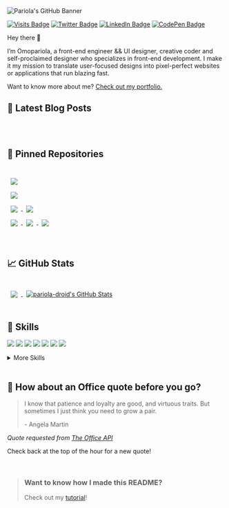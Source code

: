 <!-- Pariola's GitHub Banner --> <img src="https://ik.imagekit.io/9ghb9cknpe/Copy_of_Copy_of_Copy_of_Copy_of_Untitled_Jf85l-4OY.png?updatedAt=1630229208778" alt="Pariola's GitHub Banner"/>  

[![Visits Badge](https://badges.pufler.dev/visits/pariola-droid/pariola-droid)](https:pariola.dev)
[![Twitter Badge](https://img.shields.io/badge/Twitter-Profile-informational?style=flat&logo=twitter&logoColor=white&color=1CA2F1)](https://twitter.com/ipariola)
[![LinkedIn Badge](https://img.shields.io/badge/LinkedIn-Profile-informational?style=flat&logo=linkedin&logoColor=white&color=0D76A8)](https://www.linkedin.com/in/omopariola-philip/)
[![CodePen Badge](https://img.shields.io/badge/CodePen-Profile-informational?style=flat&logo=codepen&logoColor=white&color=black)](https://codepen.io/ipariola)

Hey there 👋

I’m Omopariola, a front-end engineer && UI designer, creative coder and self-proclaimed designer who specializes in front-end development. I make it my mission to translate user-focused designs into pixel-perfect websites or applications that run blazing fast.

Want to know more about me? [Check out my portfolio.](https://pariola.dev/)

## 📝 Latest Blog Posts

<br>

<!-- BLOG-POST-LIST:START --
- [The Gumball Machine: How To Quickly Identify Unit Test Cases](https://braydoncoyer.dev/blog/the-gumball-machine-how-to-quickly-identify-unit-test-cases/)
- [How to Use the TailwindCSS Typography Plugin](https://braydoncoyer.dev/blog/how-to-use-the-tailwindcss-typography-plugin/)
- [Hold Up - What Are JavaScript Generators?](https://braydoncoyer.dev/blog/hold-up-what-are-javascript-generators/)
- [Technical Interview Preparation and Tips To Consider](https://braydoncoyer.dev/blog/technical-interview-preparation-and-tips-to-consider/)
- [10 BEST Custom and Creative Developer Blogs in 2021](https://braydoncoyer.dev/blog/10-best-custom-and-creative-developer-blogs-in-2021/)
<!-- BLOG-POST-LIST:END -->

<br>

## 📌 Pinned Repositories

<br>

<a href="https://github.com/Pariola-droid/pariola">
  <img align="center" style="margin:0.5rem" src="https://github-readme-stats.vercel.app/api/pin/?username=pariola-droid&repo=pariola&title_color=ffffff&text_color=c9cacc&icon_color=4AB197&bg_color=1A2B34" />
</a>

<br>

<a href="https://github.com/Pariola-droid/Pariola-Project-Page">
  <img align="center" style="margin:0.5rem" src="https://github-readme-stats.vercel.app/api/pin/?username=pariola-droid&repo=Pariola-Project-Page&title_color=ffffff&text_color=c9cacc&icon_color=4AB197&bg_color=1A2B34" />
</a>

<br>

<a href="https://github.com/Pariola-droid/JsCalculator">
  <img align="center" style="margin:0.5rem" src="https://github-readme-stats.vercel.app/api/pin/?username=pariola-droid&repo=JsCalculator&title_color=ffffff&text_color=c9cacc&icon_color=4AB197&bg_color=1A2B34" />
</a>

<a href="https://github.com/Pariola-droid/PiggyVest-Clone">
  <img align="center" style="margin:0.5rem" src="https://github-readme-stats.vercel.app/api/pin/?username=pariola-droid&repo=PiggyVest-Clone&title_color=ffffff&text_color=c9cacc&icon_color=4AB197&bg_color=1A2B34" />
</a>

<br>

<a href="https://github.com/Pariola-droid/regnify-nextjs">
  <img align="center" style="margin:0.5rem" src="https://github-readme-stats.vercel.app/api/pin/?username=pariola-droid&repo=regnify-nextjs&title_color=ffffff&text_color=c9cacc&icon_color=4AB197&bg_color=1A2B34" />
</a>

<a href="https://github.com/Pariola-droid/dre-s-tech">
  <img align="center" style="margin:0.5rem" src="https://github-readme-stats.vercel.app/api/pin/?username=pariola-droid&repo=dre-s-tech&title_color=ffffff&text_color=c9cacc&icon_color=4AB197&bg_color=1A2B34" />
</a>

<a href="https://github.com/Pariola-droid/Weather-doctor">
  <img align="center" style="margin:0.5rem" src="https://github-readme-stats.vercel.app/api/pin/?username=pariola-droid&repo=Weather-doctor&title_color=ffffff&text_color=c9cacc&icon_color=4AB197&bg_color=1A2B34" />
</a>
<br>

<br>
<br>

## &#x1f4c8; GitHub Stats

<br>

<a href="https://github.com/pariola-droid">
  <img align="center" style="margin:0.5rem" src="https://github-readme-stats.vercel.app/api/top-langs/?username=pariola-droid&hide=html,css&title_color=ffffff&text_color=c9cacc&icon_color=4AB197&bg_color=1A2B34" />
</a>

<a href="https://github.com/pariola-droid">
  <img align="center" style="margin:0.5rem" src="https://github-readme-stats.vercel.app/api?username=pariola-droid&show_icons=true&line_height=27&count_private=true&title_color=ffffff&text_color=c9cacc&icon_color=4AB097&bg_color=1A2B34" alt="pariola-droid's GitHub Stats" />
</a>

<br>
<br>

## 💼 Skills

<!-- ![](https://img.shields.io/badge/Code-Angular-informational?style=flat&logo=angular&logoColor=white&color=4AB197) -->
![](https://img.shields.io/badge/Code-Ionic-informational?style=flat&logo=ionic&logoColor=white&color=4AB197)
![](https://img.shields.io/badge/Code-React-informational?style=flat&logo=react&logoColor=white&color=4AB197)
![](https://img.shields.io/badge/Code-Redux-informational?style=flat&logo=Redux&logoColor=white&color=4AB197)
![](https://img.shields.io/badge/Code-Vue-informational?style=flat&logo=Vue.js&logoColor=white&color=4AB197)
![](https://img.shields.io/badge/Code-JavaScript-informational?style=flat&logo=JavaScript&logoColor=white&color=4AB197)
![](https://img.shields.io/badge/Code-TypeScript-informational?style=flat&logo=TypeScript&logoColor=white&color=4AB197)
![](https://img.shields.io/badge/Code-GreenSock-informational?style=flat&logo=GreenSock&logoColor=white&color=4AB197)
<!-- ![](https://img.shields.io/badge/Code-Java-informational?style=flat&logo=Java&logoColor=white&color=4AB197) -->
<!-- ![](https://img.shields.io/badge/Code-SpringBoot-informational?style=flat&logo=Spring&logoColor=white&color=4AB197) -->
<!-- ![](https://img.shields.io/badge/Code-CSharp-informational?style=flat&logo=c-sharp&logoColor=white&color=4AB197)
![](https://img.shields.io/badge/Code-.NET-informational?style=flat&logo=.net&logoColor=white&color=4AB197)
![](https://img.shields.io/badge/Code-SwiftUI-informational?style=flat&logo=swift&logoColor=white&color=4AB197)
![](https://img.shields.io/badge/Code-MongoDB-informational?style=flat&logo=MongoDB&logoColor=white&color=4AB197)
![](https://img.shields.io/badge/Code-MySQL-informational?style=flat&logo=MySQL&logoColor=white&color=4AB197) -->

<details>
<summary>More Skills</summary>
<br>

![](https://img.shields.io/badge/Style-CSS-informational?style=flat&logo=css3&logoColor=white&color=4AB197)
![](https://img.shields.io/badge/Style-Tailwind-informational?style=flat&logo=Tailwind-CSS&logoColor=white&color=4AB197)
![](https://img.shields.io/badge/Style-Sass-informational?style=flat&logo=Sass&logoColor=white&color=4AB197)
![](https://img.shields.io/badge/Style-Less-informational?style=flat&logo=Less&logoColor=white&color=4AB197)

<br>

<!-- ![](https://img.shields.io/badge/Test-Jasmine-informational?style=flat&logo=Jasmine&logoColor=white&color=4AB197)
![](https://img.shields.io/badge/Test-Jest-informational?style=flat&logo=jest&logoColor=white&color=4AB197)
![](https://img.shields.io/badge/Test-Mocha-informational?style=flat&logo=Mocha&logoColor=white&color=4AB197)
![](https://img.shields.io/badge/Test-Cypress-informational?style=flat&logo=Cypress&logoColor=white&color=4AB197)
![](https://img.shields.io/badge/Test-Cypress-informational?style=flat&logo=Cypress&logoColor=white&color=4AB197) -->

<br>

<!-- ![](https://img.shields.io/badge/Tools-Docker-informational?style=flat&logo=docker&logoColor=white&color=4AB197) -->
![](https://img.shields.io/badge/Tools-Vercel-informational?style=flat&logo=Vercel&logoColor=white&color=4AB197)
![](https://img.shields.io/badge/Tools-Figma-informational?style=flat&logo=Figma&logoColor=white&color=4AB197)
![](https://img.shields.io/badge/Tools-Netlify-informational?style=flat&logo=netlify&logoColor=white&color=4AB197)
![](https://img.shields.io/badge/Tools-Jenkins-informational?style=flat&logo=jenkins&logoColor=white&color=4AB197)
<!-- ![](https://img.shields.io/badge/Tools-SonarQube-informational?style=flat&logo=SonarQube&logoColor=white&color=4AB197) -->
![](https://img.shields.io/badge/Tools-Actions-informational?style=flat&logo=github-actions&logoColor=white&color=4AB197)
![](https://img.shields.io/badge/Tools-NPM-informational?style=flat&logo=npm&logoColor=white&color=4AB197)
![](https://img.shields.io/badge/Tools-Postman-informational?style=flat&logo=Postman&logoColor=white&color=4AB197)
![](https://img.shields.io/badge/Tools-Photoshop-informational?style=flat&logo=Adobe-Photoshop&logoColor=white&color=4AB197)
![](https://img.shields.io/badge/Tools-Illustrator-informational?style=flat&logo=Adobe-Illustrator&logoColor=white&color=4AB197)
![](https://img.shields.io/badge/Tools-AdobeXD-informational?style=flat&logo=Adobe-XD&logoColor=white&color=4AB197)
![](https://img.shields.io/badge/Tools-GitHub-informational?style=flat&logo=GitHub&logoColor=white&color=4AB197)
![](https://img.shields.io/badge/Tools-GitLab-informational?style=flat&logo=GitLab&logoColor=white&color=4AB197)
![](https://img.shields.io/badge/Tools-Bitbucket-informational?style=flat&logo=Bitbucket&logoColor=white&color=4AB197)
<!-- ![](https://img.shields.io/badge/Tools-Jira-informational?style=flat&logo=Jira-Software&logoColor=white&color=4AB197) -->
![](https://img.shields.io/badge/Tools-Clubhouse-informational?style=flat&logo=Clubhouse&logoColor=white&color=4AB197)

</details>

<br>

## 📣 How about an Office quote before you go?

> I know that patience and loyalty are good, and virtuous traits. But sometimes I just think you need to grow a pair.
>
> <p>- Angela Martin</p>

_Quote requested from [The Office API](https://www.officeapi.dev/)_

Check back at the top of the hour for a new quote!

<br>

> ### Want to know how I made this README?
>
> Check out my [tutorial](https://braydoncoyer.dev/blog/creating-a-killer-github-profile-readme-part-1/)!
